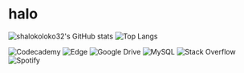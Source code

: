 # halo
![shalokoloko32's GitHub stats](https://github-readme-stats-n8ventures.vercel.app/api?username=shalokoloko32&show_icons=true&rank_icon=github)
![Top Langs](https://github-readme-stats-n8ventures.vercel.app/api/top-langs/?username=shalokoloko32&layout=compact)


<!--
**shalokoloko32/shalokoloko32** is a ✨ _special_ ✨ repository because its `README.md` (this file) appears on your GitHub profile.

Here are some ideas to get you started:

- 🔭 I’m currently working on ...
- 🌱 I’m currently learning ...
- 👯 I’m looking to collaborate on ...
- 🤔 I’m looking for help with ...
- 💬 Ask me about ...
- 📫 How to reach me: ...
- 😄 Pronouns: ...
- ⚡ Fun fact: ...
-->

<img alt="Codecademy" src="https://img.shields.io/badge/Codecademy-FFF0E5?style=for-the-badge&logo=codecademy&logoColor=1F243A"/>
<img alt="Edge" src="https://img.shields.io/badge/Edge-0078D7?style=for-the-badge&logo=Microsoft-edge&logoColor=white)"/>
<img alt="Google Drive" src="https://img.shields.io/badge/Google%20Drive-4285F4?style=for-the-badge&logo=googledrive&logoColor=white"/>
<img alt="MySQL" src="https://img.shields.io/badge/mysql-%2300f.svg?style=for-the-badge&logo=mysql&logoColor=white"/>
<img alt="Stack Overflow" src="https://img.shields.io/badge/-Stackoverflow-FE7A16?style=for-the-badge&logo=stack-overflow&logoColor=white"/>
<img alt="Spotify" src="https://img.shields.io/badge/Spotify-1ED760?style=for-the-badge&logo=spotify&logoColor=white"/>
